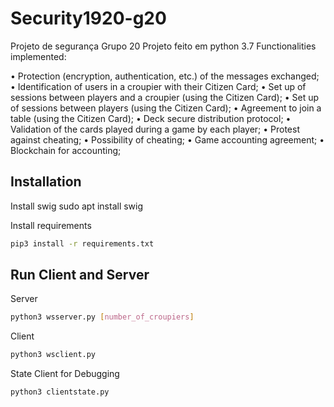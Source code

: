 # Security1920-g20

Projeto de segurança Grupo 20
Projeto feito em python 3.7
Functionalities implemented:

• Protection (encryption, authentication, etc.) of the
messages exchanged;
• Identification of users in a croupier with their Citizen
Card;
• Set up of sessions between players and a croupier (using
the Citizen Card);
• Set up of sessions between players (using the Citizen
Card);
• Agreement to join a table (using the Citizen Card);
• Deck secure distribution protocol;
• Validation of the cards played during a game by each
player;
• Protest against cheating;
• Possibility of cheating;
• Game accounting agreement;
• Blockchain for accounting;


## Installation


Install swig
sudo apt install swig

Install requirements
```bash
pip3 install -r requirements.txt
```

## Run Client and Server

Server

```bash
python3 wsserver.py [number_of_croupiers]
```

Client

```bash
python3 wsclient.py
```

State Client for Debugging

```bash
python3 clientstate.py
```
